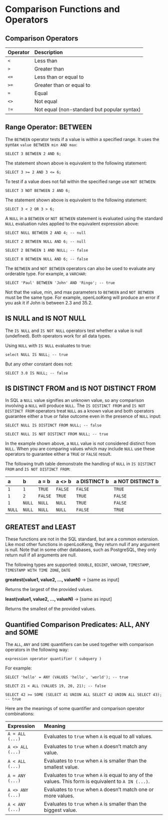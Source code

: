 
Comparison Functions and Operators
==================================

Comparison Operators
--------------------

| Operator | Description                                 |
| :------- | :------------------------------------------ |
| `<`      | Less than                                   |
| `>`      | Greater than                                |
| `<=`     | Less than or equal to                       |
| `>=`     | Greater than or equal to                    |
| `=`      | Equal                                       |
| `<>`     | Not equal                                   |
| `!=`     | Not equal (non-standard but popular syntax) |

Range Operator: BETWEEN
-----------------------

The `BETWEEN` operator tests if a value is within a specified range. It uses the syntax `value BETWEEN min AND max`:

    SELECT 3 BETWEEN 2 AND 6;

The statement shown above is equivalent to the following statement:

    SELECT 3 >= 2 AND 3 <= 6;

To test if a value does not fall within the specified range use `NOT BETWEEN`:

    SELECT 3 NOT BETWEEN 2 AND 6;

The statement shown above is equivalent to the following statement:

    SELECT 3 < 2 OR 3 > 6;

A `NULL` in a `BETWEEN` or `NOT BETWEEN` statement is evaluated using the standard `NULL` evaluation rules applied to the equivalent expression above:

    SELECT NULL BETWEEN 2 AND 4; -- null
    
    SELECT 2 BETWEEN NULL AND 6; -- null
    
    SELECT 2 BETWEEN 1 AND NULL; -- false
    
    SELECT 8 BETWEEN NULL AND 6; -- false

The `BETWEEN` and `NOT BETWEEN` operators can also be used to evaluate any orderable type. For example, a `VARCHAR`:

    SELECT 'Paul' BETWEEN 'John' AND 'Ringo'; -- true

Not that the value, min, and max parameters to `BETWEEN` and `NOT BETWEEN` must be the same type. For example, openLooKeng will produce an error if you ask it if John is between 2.3 and 35.2.

IS NULL and IS NOT NULL
-----------------------

The `IS NULL` and `IS NOT NULL` operators test whether a value is null (undefined). Both operators work for all data types. 

Using `NULL` with `IS NULL` evaluates to true:

    select NULL IS NULL; -- true

But any other constant does not:

    SELECT 3.0 IS NULL; -- false

IS DISTINCT FROM and IS NOT DISTINCT FROM
-----------------------------------------

In SQL a `NULL` value signifies an unknown value, so any comparison involving a `NULL` will produce `NULL`. The `IS DISTINCT FROM` and `IS NOT DISTINCT FROM` operators treat `NULL` as a known value and both
operators guarantee either a true or false outcome even in the presence of `NULL` input:

    SELECT NULL IS DISTINCT FROM NULL; -- false
    
    SELECT NULL IS NOT DISTINCT FROM NULL; -- true

In the example shown above, a `NULL` value is not considered distinct from `NULL`. When you are comparing values which may include `NULL` use these operators to guarantee either a `TRUE` or `FALSE` result.

The following truth table demonstrate the handling of `NULL` in `IS DISTINCT FROM` and `IS NOT DISTINCT FROM`:

| a      | b      | a = b   | a <> b  | a DISTINCT b | a NOT DISTINCT b |
| :----- | :----- | :------ | :------ | :----------- | :--------------- |
| `1`    | `1`    | `TRUE`  | `FALSE` | `FALSE`      | `TRUE`           |
| `1`    | `2`    | `FALSE` | `TRUE`  | `TRUE`       | `FALSE`          |
| `1`    | `NULL` | `NULL`  | `NULL`  | `TRUE`       | `FALSE`          |
| `NULL` | `NULL` | `NULL`  | `NULL`  | `FALSE`      | `TRUE`           |

GREATEST and LEAST
------------------

These functions are not in the SQL standard, but are a common extension. Like most other functions in openLooKeng, they return null if any argument is  null. Note that in some other databases, such as PostgreSQL, they only return null if all arguments are null.

The following types are supported: `DOUBLE`, `BIGINT`, `VARCHAR`, `TIMESTAMP`, `TIMESTAMP WITH TIME ZONE`, `DATE`

**greatest(value1, value2, \..., valueN)** -\> \[same as input\]

Returns the largest of the provided values.

**least(value1, value2, \..., valueN)** -\> \[same as input\]

Returns the smallest of the provided values.


Quantified Comparison Predicates: ALL, ANY and SOME
---------------------------------------------------

The `ALL`, `ANY` and `SOME` quantifiers can be used together with comparison operators in the following way:

``` 
expression operator quantifier ( subquery )
```

For example:

    SELECT 'hello' = ANY (VALUES 'hello', 'world'); -- true
    
    SELECT 21 < ALL (VALUES 19, 20, 21); -- false
    
    SELECT 42 >= SOME (SELECT 41 UNION ALL SELECT 42 UNION ALL SELECT 43); -- true

Here are the meanings of some quantifier and comparison operator combinations:

| Expression       | Meaning                                                      |
| :--------------- | :----------------------------------------------------------- |
| `A = ALL (...)`  | Evaluates to `true` when `A` is equal to all values.         |
| `A <> ALL (...)` | Evaluates to `true` when `A` doesn’t match any value.        |
| `A < ALL (...)`  | Evaluates to `true` when `A` is smaller than the smallest value. |
| `A = ANY (...)`  | Evaluates to `true` when `A` is equal to any of the values. This form is equivalent to `A IN (...)`. |
| `A <> ANY (...)` | Evaluates to `true` when `A` doesn’t match one or more values. |
| `A < ANY (...)`  | Evaluates to `true` when `A` is smaller than the biggest value. |